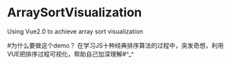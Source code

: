 # ArraySortVisualization
Using Vue2.0 to achieve array sort visualization

#为什么要做这个demo？
在学习JS十种经典排序算法的过程中，突发奇想，利用VUE把排序过程可视化，帮助自己加深理解#^_^
